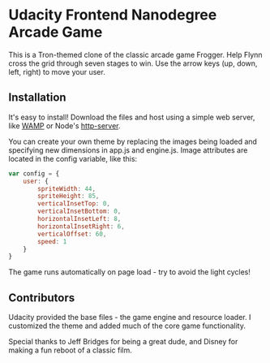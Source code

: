 # Udacity Frontend Nanodegree Arcade Game

This is a Tron-themed clone of the classic arcade game Frogger.  Help Flynn cross the grid through seven stages to win.  Use the arrow keys (up, down, left, right) to move your user.

## Installation

It's easy to install!  Download the files and host using a simple web server, like [WAMP](http://www.wampserver.com/en/) or Node's [http-server](https://www.npmjs.com/package/http-server).  

You can create your own theme by replacing the images being loaded and specifying new dimensions in app.js and engine.js.  Image attributes are located in the config variable, like this:

```javascript
var config = {
    user: {
        spriteWidth: 44,
        spriteHeight: 85,
        verticalInsetTop: 0,
        verticalInsetBottom: 0,
        horizontalInsetLeft: 8,
        horizontalInsetRight: 6,
        verticalOffset: 60,
        speed: 1
    }
}

```

The game runs automatically on page load - try to avoid the light cycles!

## Contributors

Udacity provided the base files - the game engine and resource loader.  I customized the theme and added much of the core game functionality.

Special thanks to Jeff Bridges for being a great dude, and Disney for making a fun reboot of a classic film.